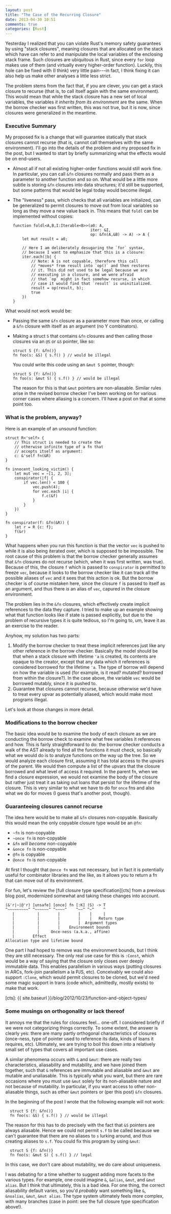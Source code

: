 ```yaml
---
layout: post
title: "The Case of the Recurring Closure"
date: 2013-04-30 10:51
comments: true
categories: [Rust]
---
```

Yesterday I realized that you can violate Rust's memory safety
guarantees by using "stack closures", meaning closures that are
allocated on the stack which have can refer to and manipulate the
local variables of the enclosing stack frame. Such closures are
ubiquitous in Rust, since every `for` loop makes use of them (and
virtually every higher-order function). Luckily, this hole can be
fixed with (I think) very little pain---in fact, I think fixing it
can also help us make other analyses a little less strict.

The problem stems from the fact that, if you are clever, you can get a
stack closure to recurse (that is, to call itself again with the same
environment). This would mean that while the stack closure has a new
set of local variables, the variables *it inherits from its
environment* are the same. When the borrow checker was first written,
this was not true, but it is now, since closures were generalized in
the meantime.

### Executive Summary

My proposed fix is a change that will guarantee statically that stack
closures cannot recurse (that is, cannot call themselves with the same
environment).  I'll go into the details of the problem and my proposed
fix in the post, but I wanted to start by briefly summarizing what the
effects would be on end-users.

- Almost all if not all existing higher-order functions would still
  work fine. In particular, you can call `&fn` closures normally and
  pass them as a parameter to another function and so on. What would
  be a little more subtle is storing `&fn` closures into data
  structures; it'd still be supported, but some patterns that would be
  legal today would become illegal.
- The "liveness" pass, which checks that all variables are
  initialized, can be generalized to permit closures to move out from
  local variables so long as they move a new value back in. This means
  that `foldl` can be implemented without copies:
  
      function foldl<A,B,I:Iterable<B>>(a0: A,
                                        iter: &I,
                                        op: &fn(A,&B) -> A) -> A {
          let mut result = a0;
          
          // Here I am deliberately desugaring the `for` syntax,
          // because I want to emphasize that this is a closure:
          iter.each(|b| {
              // Note: A is not copyable, therefore this call
              // *moves* from result into `op()` and then restores
              // it. This did not used to be legal because we are
              // executing in a closure, and we were afraid
              // that `op` might in fact somehow recurse, in which
              // case it would find that `result` is uninitialized.
              result = op(result, b);
              true
          })
      }

What would not work would be:

- Passing the same `&fn` closure as a parameter more than once,
  or calling a `&fn` closure with itself as an argument (no Y combinators).
- Making a struct `S` that contains `&fn` closures and then calling those
  closures via an `@S` or
  `&S` pointer, like so:
  
      struct S {f: &fn()}
      fn foo(s: &S) { s.f() } // would be illegal
  
  You could write this code using an `&mut S` pointer, though:

      struct S {f: &fn()}
      fn foo(s: &mut S) { s.f() } // would be illegal
      
  The reason for this is that `&mut` pointers are non-aliasable.
  Similar rules arise in the revised borrow checker I've been working
  on for various corner cases where aliasing is a concern. I'll have a
  post on that at some point too.
  
<!-- more -->  
  
### What is the problem, anyway?

Here is an example of an unsound function:

    struct R<'self> {
        // This struct is needed to create the
        // otherwise infinite type of a fn that
        // accepts itself as argument:
        c: &'self fn(&R)
    }
    
    fn innocent_looking_victim() {
        let mut vec = ~[1, 2, 3];
        conspirator(|f| {
            if vec.len() < 100 {
                vec.push(4);
                for vec.each |i| {
                    f.c(&f)
                }
            }
        })
    }
    
    fn conspirator(f: &fn(&R)) {
        let r = R {c: f};
        f(&r)
    }

What happens when you run this function is that the vector `vec` is
pushed to while it is also being iterated over, which is supposed to
be impossible. The root cause of this problem is that the borrow
checker generally assumes that `&fn` closures do not recurse (which,
when it was first written, was true). Because of this, the closure `f`
which is passed to `conspirator` is permitted to freeze `vec`, because
it looks to the borrow checker like it can track all the possible
aliases of `vec` and it sees that this action is ok. But the borrow
checker is of course mistaken here, since the closure `f` is passed to
itself as an argument, and thus there *is* an alias of `vec`, capured
in the closure environment.

The problem lies in the `&fn` closures, which effectively create
implicit references to the data they capture. I tried to make up an
example showing what that function looks like if state is passed
explicitly, but due to the problem of recursive types it is quite
tedious, so I'm going to, um, leave it as an exercise to the reader.

Anyhow, my solution has two parts:

1. Modify the borrow checker to treat these implicit references just
   like any other reference in the borrow checker. Basically the model
   should be that when a stack closure with lifetime `'a` is created,
   its contents are opaque to the creator, except that any data which
   it references is considered borrowed for the lifetime `'a`. The
   type of borrow will depend on how the variable is used (for
   example, is it read? mutated?  borrowed from within the
   closure?). In the case above, the variable `vec` would be borrowed
   mutably, since it is pushed to.
2. Guarantee that closures cannot recurse, because otherwise we'd have
   to treat every upvar as potentially aliased, which would make most
   programs illegal.
   
Let's look at those changes in more detail.   

### Modifications to the borrow checker

The basic idea would be to examine the body of each closure as we are
conducting the borrow check to examine what free variables it
references and how.  This is fairly straightforward to do: the borrow
checker conducts a walk of the AST already to find all the functions
it must check, so basically what we would do is to analyze functions
on the way up the tree. So we would analyze each closure first,
assuming it has total access to the upvars of the parent. We would
then compute a list of the upvars that the closure borrowed and what
level of access it required.  In the parent fn, when we find a closure
expression, we would not examine the body of the closure but rather
just treat it as taking out loans that persist for the lifetime of the
closure. This is very similar to what we have to
do for `once` fns and also what we do for moves (I guess that's
another post, though).

### Guaranteeing closures cannot recurse

The idea here would be to make all `&fn` closures
non-copyable. Basically this would mean the only copyable closure type
would be an `@fn`:

- `~fn` is non-copyable
- `~once fn` is non-copyable
- `&fn` *will become* non-copyable
- `&once fn` is non-copyable
- `@fn` is copyable
- `@once fn` is non-copyable

At first I thought that `@once fn` was not necessary, but in fact it
is potentially useful for combinator libraries and the like, as it
allows you to return a fn that can move out of its environment.

For fun, let's review the [full closure type specification][cts] from
a previous blog post, modernized somewhat and taking these changes
into account.

    (&'r|~|@'r) [unsafe] [once] fn [:K] (S) -> T
    ^~~~~~~~~~^ ^~~~~~~^ ^~~~~^    ^~~^ ^~^    ^
       |          |        |        |    |     |
       |          |        |        |    |   Return type
       |          |        |        |  Argument types
       |          |        |    Environment bounds
       |          |     Once-ness (a.k.a., affine)
       |        Effect
    Allocation type and lifetime bound
    
One part I had hoped to remove was the environment bounds, but I think
they are still necessary. The only real use case for this is `:Const`,
which would be a way of saying that the closure only closes over
deeply immutable data. This enables parallelism in various ways
(putting closures in ARCs, fork-join parallelism a la PJS, etc).
Conceivably we could also support `:Clone`, which would permit
closures to be cloned, but we'd need some magic support in trans (code
which, admittedly, mostly exists) to make that work.

[cts]: {{ site.baseurl }}/blog/2012/10/23/function-and-object-types/

### Some musings on orthogonality or lack thereof

It annoys me that the rules for closures feel... one-off. I considered
briefly if we were not categorizing things correctly. To some extent,
the answer is clearly yes: there are many partly orthogonal
characteristics of closures (once-ness, type of pointer used to
reference its data, kinds of loans it requires, etc). Ultimately, we
are trying to boil this down into a relatively small set of types that
covers all important use cases.

A similar phenomena occurs with `&` and `&mut`: there are really two
characteristics, aliasability and mutability, and we have joined them
together, such that `&` references are immutable and aliasable and
`&mut` are mutable and unaliasable. This is typically what you want,
but there are rare occasions where you must use `&mut` solely for its
non-aliasable nature and not because of mutability. In particular, if
you want access to other non-aliasable things, such as other `&mut`
pointers or (per this post) `&fn` closures.

In the beginning of the post I wrote that the following example will
not work:

      struct S {f: &fn()}
      fn foo(s: &S) { s.f() } // would be illegal
      
The reason for this has to do precisely with the fact that `&S`
pointers are always aliasable. Hence we could not permit `s.f` to be
called because we can't guarantee that there are no aliases to `s`
lurking around, and thus creating aliases to `s.f`. You could fix this
program by using `&mut`:

      struct S {f: &fn()}
      fn foo(s: &mut S) { s.f() } // legal

In this case, we don't care about mutability, we do care about
uniqueness.

I was debating for a time whether to suggest adding more facets to the
various types. For example, one could imagine `&`, `&alias`, `&mut`,
and `&mut alias`. But I think that ultimately, this is a bad idea.
For one thing, the correct aliasability default varies, so you'd
*probably* want something like `&`, `&noalias`, `&mut`, `&mut
alias`. The type system ultimately feels more complex, with many
branches (case in point: see the full closure type specification
above!).

